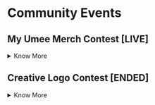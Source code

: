 # Community Events

## My Umee Merch Contest **[LIVE]**

<details>
  
  <summary> Know More </summary>  
  
Calling all designers!

Share your Umee designs and swag mock ups for a chance to win UMEE tokens! If you have ideas for some cool Umee merch, now is your chance to bring it to life. Get creative and show us your swag! 😎  

**Submitting Your Entry**
  
  To enter, share your design on Twitter using **#MyUmeeMerch** and tagging **[@Umee_CrossChain](https://twitter.com/Umee_CrossChain)** by **May 12th at 15:00 UTC.** 
  
  _Participants can also retweet this post (optional) for an additional chance to win._
  
**Rewards Structure**  
  
- 1st Place: 2,500 UMEE
- 2nd Place: 1,500 UMEE each
- Runner Ups (3): 500 UMEE each
- Random Participants who also retweet (5): 200 UMEE each
  
 *Winners will be tagged on Twitter by **May 17th** with instructions to receive their rewards.* 
  
**Sample Ideas**
  
- T-shirts
- Stickers
- Socks
- Hats
- Hoodies
- Beanies
- Sunglasses
- Koozies
- Stuffed animals / toys
- Mugs
- *Any other swag you can think of!*
  
**Helpful Resources**
  
  - [Umee Branding assets](https://drive.google.com/drive/folders/1A9G2HM5RAka4FLGyVvRC4NeazpAYBh7Z?usp=sharing)
  - [Sticker Mule](https://www.stickermule.com/) - sticker mockups;
  - [Printful](https://www.printful.com/) - other merch mockups;
  
**Tips**

  - Creativity is key;
  - Engagement (likes, comments, retweets) will be heavily considered by the judges - participants are encouraged to share their submissions in the **#marketing** channel on the [Umee Discord server](https://discord.gg/umee) to get additional exposure;
  - Keep it real - mockups that can easily be brought to life are more desirable than far-out ones.
  
  **Rules**
- By submitting your work, you grant Umee permission to use your design on future marketing campaigns;
- Must be following **[@Umee_CrossChain](https://twitter.com/Umee_CrossChain)** to be eligible to win;
- Participants can enter as many times as they’d like, but can only win once;
- All submissions must be your own original work;
- All submissions must be shared by **May 12th at 15:00 UTC.**

**Good luck!**
  
  </details>
  
  
## Creative Logo Contest [ENDED]

<details>
<summary> Know More </summary>  

**Skills Required:** *Creativity*

**Experience:** *Beginner* 

In honor of Umee’s rebranding, we invite you to participate in Umee’s Creative Logo Contest! Get to know our new logo, colors, and of course Adora, our new mascot. Let’s get into the details and see who can create something cool. 😎

**TL; DR**

Recreate the new Umee logo in your own style and share it on Twitter using **#MyUmeeLogo** and tagging **[@Umee_CrossChain](https://twitter.com/Umee_CrossChain)** by March 11, 2022 @ 15:00 UTC for a chance to win Umee tokens!

**Details**

Creativity is key! The more out of the box, the better! As long as your submission(s) involves a creative twist on the new Umee logo, you will be eligible to win. Here are some ideas of different mediums you can recreate the Umee logo in:
- Drawings
- Pantings
- Grahic Design/Photoshop  
- Collages (Digital or handmade)
- Woodwork
- Baked Goods
- ASCII Art
- Resin Art
- And anything else you can think of! 

**Winners will be selected by the Umee team based on:**
- Creativity
- Quality
- Popularity (likes, comments, retweets)

*Hint: to get more exposure on your submission you can share it in the [#designers](https://discord.gg/umee) channel on the Umee Discord server.*

Still want to participate but don’t think of yourself as a creative? Not to worry! You’re still eligible to win UMEE rewards by retweeting this [tweet](https://twitter.com/Umee_CrossChain/status/1499067194340167680?s=20&t=xldgypQozqj2BKcDgE61lw).

**How To Enter**
- Recreate the Umee logo in your own style
- Share an image/gif/video of your creation on Twitter and tag **[@Umee_CrossChain](https://twitter.com/Umee_CrossChain)** in the post with **#MyUmeeLogo** by March 11 @ 15:00 UTC

**Resources**
- [Branding assets](https://drive.google.com/drive/folders/1A9G2HM5RAka4FLGyVvRC4NeazpAYBh7Z?usp=sharing)
- [Website](https://umee.cc/)
- [Web App](https://app.umee.cc/#/)

**Rewards**
- 1st Place - 2,000 UMEE
- 2nd Place - 1,500 UMEE
- 3rd Place - 1,000 UMEE
- 10 random people who retweet the original post will receive 250 UMEE each

*Winners will be announced on Twitter, and given instructions on how to receive their rewards. Rewards will be claimable on March 16th, 2022.*

**Rules**
- Participants must be following **[@Umee_CrossChain](https://twitter.com/Umee_CrossChain)** to win
- Entries must tag **[@Umee_CrossChain](https://twitter.com/Umee_CrossChain)** and use **#MyUmeeLogo** and be shared before March 11 @ 15:00 UTC in order to be considered valid
- Participants are welcome to submit as many entries as they’d like, as long as they are all original
- The level of engagement (likes, comments, retweets) a submission has will be taken into consideration by judges, so be sure to share your post with friends
- Winners will be selected by March 16th, 2022 at the Umee team’s discretion

**Good luck!**
  
</details>
